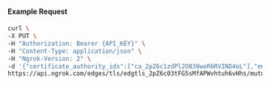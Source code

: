 <!-- Code generated for API Clients. DO NOT EDIT. -->

#### Example Request

```bash
curl \
-X PUT \
-H "Authorization: Bearer {API_KEY}" \
-H "Content-Type: application/json" \
-H "Ngrok-Version: 2" \
-d '{"certificate_authority_ids":["ca_2pZ6c1zdPl2O830woR6RVIND4oL"],"enabled":true}' \
https://api.ngrok.com/edges/tls/edgtls_2pZ6c03tFG5sMfAPWvhtuh6vHhs/mutual_tls
```
